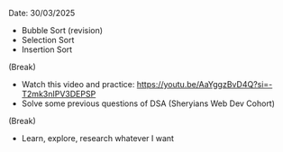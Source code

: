 Date: 30/03/2025

- Bubble Sort (revision)
- Selection Sort
- Insertion Sort

(Break)

- Watch this video and practice: https://youtu.be/AaYggzBvD4Q?si=-T2mk3nIPV3DEPSP
- Solve some previous questions of DSA (Sheryians Web Dev Cohort)

(Break)

- Learn, explore, research whatever I want